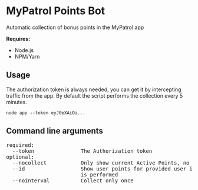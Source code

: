 # MyPatrol Points Bot

Automatic collection of bonus points in the MyPatrol app

**Requires:**  

- Node.js
- NPM/Yarn

## Usage

The authorization token is always needed, you can get it by intercepting traffic from the app. By default the script performs the collection every 5 minutes.

    node app --token eyJ0eXAiOi...

## Command line arguments

<pre>
required:
  --token               The Authorization token
optional:
  --nocollect           Only show current Active Points, no collection is performed
  --id                  Show user points for provided user id, no other action
                        is performed
  --nointerval          Collect only once
</pre>